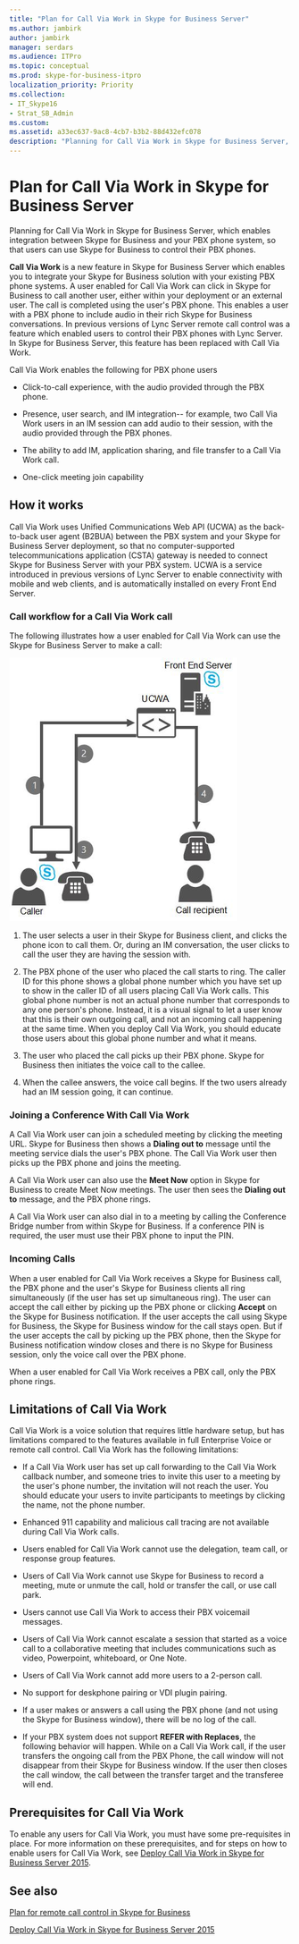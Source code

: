 ```yaml
---
title: "Plan for Call Via Work in Skype for Business Server"
ms.author: jambirk
author: jambirk
manager: serdars
ms.audience: ITPro
ms.topic: conceptual
ms.prod: skype-for-business-itpro
localization_priority: Priority
ms.collection: 
- IT_Skype16
- Strat_SB_Admin
ms.custom:
ms.assetid: a33ec637-9ac8-4cb7-b3b2-88d432efc078
description: "Planning for Call Via Work in Skype for Business Server, which enables integration between Skype for Business and your PBX phone system, so that users can use Skype for Business to control their PBX phones."
---
```


# Plan for Call Via Work in Skype for Business Server
 
Planning for Call Via Work in Skype for Business Server, which enables integration between Skype for Business and your PBX phone system, so that users can use Skype for Business to control their PBX phones.
  
 **Call Via Work** is a new feature in Skype for Business Server which enables you to integrate your Skype for Business solution with your existing PBX phone systems. A user enabled for Call Via Work can click in Skype for Business to call another user, either within your deployment or an external user. The call is completed using the user's PBX phone. This enables a user with a PBX phone to include audio in their rich Skype for Business conversations. In previous versions of Lync Server remote call control was a feature which enabled users to control their PBX phones with Lync Server. In Skype for Business Server, this feature has been replaced with Call Via Work.
  
Call Via Work enables the following for PBX phone users
  
- Click-to-call experience, with the audio provided through the PBX phone.
    
- Presence, user search, and IM integration-- for example, two Call Via Work users in an IM session can add audio to their session, with the audio provided through the PBX phones.
    
- The ability to add IM, application sharing, and file transfer to a Call Via Work call.
    
- One-click meeting join capability
    
## How it works

Call Via Work uses Unified Communications Web API (UCWA) as the back-to-back user agent (B2BUA) between the PBX system and your Skype for Business Server deployment, so that no computer-supported telecommunications application (CSTA) gateway is needed to connect Skype for Business Server with your PBX system. UCWA is a service introduced in previous versions of Lync Server to enable connectivity with mobile and web clients, and is automatically installed on every Front End Server.
  
### Call workflow for a Call Via Work call

The following illustrates how a user enabled for Call Via Work can use the Skype for Business Server to make a call:
  
![Shows the steps during a Call Via Work call; first the caller clicks to call someone in the Skype for Business client; then the UCWA rings the caller's phone. When the caller picks up the phone, the recipient is called](../../media/050e88ed-e18e-40c0-84d5-b17fe40c305a.jpg)
  
1. The user selects a user in their Skype for Business client, and clicks the phone icon to call them. Or, during an IM conversation, the user clicks to call the user they are having the session with.
    
2. The PBX phone of the user who placed the call starts to ring. The caller ID for this phone shows a global phone number which you have set up to show in the caller ID of all users placing Call Via Work calls. This global phone number is not an actual phone number that corresponds to any one person's phone. Instead, it is a visual signal to let a user know that this is their own outgoing call, and not an incoming call happening at the same time. When you deploy Call Via Work, you should educate those users about this global phone number and what it means.
    
3. The user who placed the call picks up their PBX phone. Skype for Business then initiates the voice call to the callee. 
    
4. When the callee answers, the voice call begins. If the two users already had an IM session going, it can continue.
    
### Joining a Conference With Call Via Work

A Call Via Work user can join a scheduled meeting by clicking the meeting URL. Skype for Business then shows a **Dialing out to** message until the meeting service dials the user's PBX phone. The Call Via Work user then picks up the PBX phone and joins the meeting.
  
A Call Via Work user can also use the **Meet Now** option in Skype for Business to create Meet Now meetings. The user then sees the **Dialing out to** message, and the PBX phone rings.
  
A Call Via Work user can also dial in to a meeting by calling the Conference Bridge number from within Skype for Business. If a conference PIN is required, the user must use their PBX phone to input the PIN.
  
### Incoming Calls

When a user enabled for Call Via Work receives a Skype for Business call, the PBX phone and the user's Skype for Business clients all ring simultaneously (if the user has set up simultaneous ring). The user can accept the call either by picking up the PBX phone or clicking **Accept** on the Skype for Business notification. If the user accepts the call using Skype for Business, the Skype for Business window for the call stays open. But if the user accepts the call by picking up the PBX phone, then the Skype for Business notification window closes and there is no Skype for Business session, only the voice call over the PBX phone.
  
When a user enabled for Call Via Work receives a PBX call, only the PBX phone rings.
  
## Limitations of Call Via Work

Call Via Work is a voice solution that requires little hardware setup, but has limitations compared to the features available in full Enterprise Voice or remote call control. Call Via Work has the following limitations:
  
- If a Call Via Work user has set up call forwarding to the Call Via Work callback number, and someone tries to invite this user to a meeting by the user's phone number, the invitation will not reach the user. You should educate your users to invite participants to meetings by clicking the name, not the phone number. 
    
- Enhanced 911 capability and malicious call tracing are not available during Call Via Work calls.
    
- Users enabled for Call Via Work cannot use the delegation, team call, or response group features.
    
- Users of Call Via Work cannot use Skype for Business to record a meeting, mute or unmute the call, hold or transfer the call, or use call park.
    
- Users cannot use Call Via Work to access their PBX voicemail messages.
    
- Users of Call Via Work cannot escalate a session that started as a voice call to a collaborative meeting that includes communications such as video, Powerpoint, whiteboard, or One Note.
    
- Users of Call Via Work cannot add more users to a 2-person call.
    
- No support for deskphone pairing or VDI plugin pairing.
    
- If a user makes or answers a call using the PBX phone (and not using the Skype for Business window), there will be no log of the call.
    
- If your PBX system does not support **REFER with Replaces**, the following behavior will happen. While on a Call Via Work call, if the user transfers the ongoing call from the PBX Phone, the call window will not disappear from their Skype for Business window. If the user then closes the call window, the call between the transfer target and the transferee will end. 
    
## Prerequisites for Call Via Work

To enable any users for Call Via Work, you must have some pre-requisites in place. For more information on these prerequisites, and for steps on how to enable users for Call Via Work, see [Deploy Call Via Work in Skype for Business Server 2015](../../deploy/deploy-call-via-work.md). 
  
## See also

[Plan for remote call control in Skype for Business](remote-call-control.md)
  
[Deploy Call Via Work in Skype for Business Server 2015](../../deploy/deploy-call-via-work.md)

